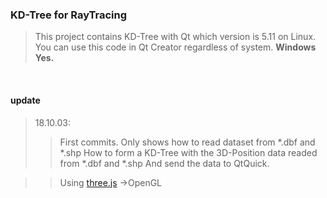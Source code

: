 ### KD-Tree for RayTracing

> This project contains KD-Tree with Qt which version is 5.11 on Linux.
> You can use this code in Qt Creator regardless of system. **Windows Yes.**
<br>

#### update
> 18.10.03:
> > First commits. Only shows how to read dataset from *.dbf and *.shp
> > How to form a KD-Tree with the 3D-Position data readed from *.dbf and *.shp
> > And send the data to QtQuick.

> > Using [three.js](https://threejs.org/) ->OpenGL
